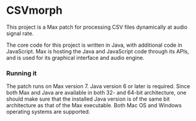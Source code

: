 # CSVmorph

This project is a Max patch for processing CSV files dynamically at audio signal rate.

The core code for this project is written in Java, with additional code in JavaScript. Max is hosting the Java and JavaScript code through its APIs, and is used for its graphical interface and audio engine.


### Running it
The patch runs on Max version 7. Java version 6 or later is required. Since both Max and Java are available in both 32- and 64-bit architecture, one should make sure that the installed Java version is of the same bit architecture as that of the Max executable. Both Mac OS and Windows operating systems are supported.

